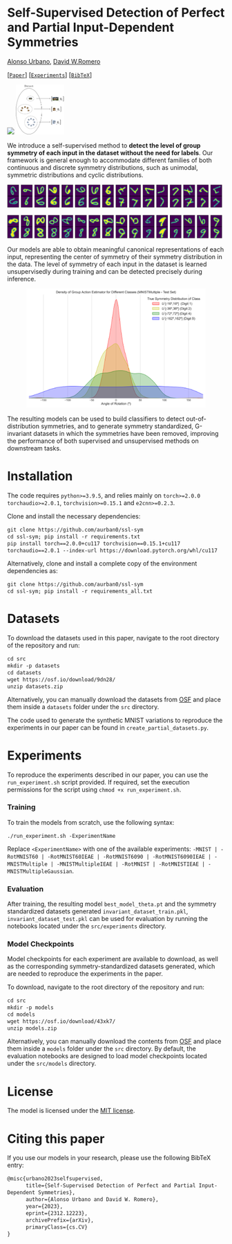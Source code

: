# Self-Supervised Detection of Perfect and Partial Input-Dependent Symmetries

[Alonso Urbano](https://alonsourbano.com/), [David W.Romero](https://www.davidromero.ml/)

[[`Paper`](https://arxiv.org/abs/2312.12223)] [[`Experiments`](#Experiments)] [[`BibTeX`](#Citing-this-paper)]


<p float="left">
  <img src="assets/img_1_2_so2_unsupervised-min.png" width="65.%" />
  <img src="assets/img_1_1_so2_unsupervised.png" width="22.%" /> 
</p>

We introduce a self-supervised method to **detect the level of group symmetry of each input in the dataset without the need for labels**.
Our framework is general enough to accommodate different families of both continuous and discrete symmetry distributions, such as unimodal, 
symmetric distributions and cyclic distributions.

<p float="left">
  <img src="assets/Standardized_6.png" width="49.%" />
  <img src="assets/Standardized_7.png" width="49.%" /> 
</p>
<p float="left">
  <img src="assets/Standardized_8.png" width="49.%" />
  <img src="assets/Standardized_9.png" width="49.%" /> 
</p>

Our models are able to obtain meaningful canonical representations of each input, representing the
center of symmetry of their symmetry distribution in the data.
The level of symmetry of each input in the dataset is learned unsupervisedly during training and can be detected precisely during inference.

<p align="center">
  <img src="assets/kde_plot.png" width="82%" />
</p>

The resulting models can be used to build classifiers to detect out-of-distribution
symmetries, and to generate symmetry standardized, G-invariant datasets in which 
the symmetries have been removed, improving the performance of both supervised and unsupervised methods on downstream
tasks.
# Installation
The code requires `python>=3.9.5`, and relies mainly on `torch>=2.0.0` `torchaudio>=2.0.1`, `torchvision>=0.15.1`
 and `e2cnn>=0.2.3`.

Clone and install the necessary dependencies:
```
git clone https://github.com/aurban0/ssl-sym
cd ssl-sym; pip install -r requirements.txt
pip install torch==2.0.0+cu117 torchvision==0.15.1+cu117 torchaudio==2.0.1 --index-url https://download.pytorch.org/whl/cu117
```

Alternatively, clone and install a complete copy of the environment dependencies as:
```
git clone https://github.com/aurban0/ssl-sym
cd ssl-sym; pip install -r requirements_all.txt
```
# Datasets
To download the datasets used in this paper, navigate to the root directory of the repository and run:
```
cd src
mkdir -p datasets
cd datasets
wget https://osf.io/download/9dn28/
unzip datasets.zip
```
Alternatively, you can manually download the datasets from [OSF](`https://osf.io/download/9dn28/`) and 
place them inside a `datasets` folder under the `src` directory. 

The code used to generate the synthetic MNIST variations to reproduce the experiments in our paper can be found in `create_partial_datasets.py`. 
# Experiments
To reproduce the experiments described in our paper, you can use the `run_experiment.sh` script provided.
If required, set the execution permissions for the script using `chmod +x run_experiment.sh`.

### Training
To train the models from scratch, use the following syntax:
```
./run_experiment.sh -ExperimentName
```
Replace `<ExperimentName>` with one of the available experiments: 
`-MNIST | -RotMNIST60 | -RotMNIST60IEAE | -RotMNIST6090 | -RotMNIST6090IEAE | -MNISTMultiple | -MNISTMultipleIEAE | -RotMNIST | -RotMNISTIEAE | -MNISTMultipleGaussian`.

### Evaluation
After training, the resulting model `best_model_theta.pt` and the symmetry standardized datasets generated
`invariant_dataset_train.pkl`, `invariant_dataset_test.pkl` can be used for evaluation by running the notebooks located
under the `src/experiments` directory.

### Model Checkpoints
Model checkpoints for each experiment are available to download, as well as the corresponding symmetry-standardized
datasets generated, which are needed to reproduce the experiments in the paper. 

To download, navigate to the root directory of the repository and run:
```
cd src
mkdir -p models
cd models
wget https://osf.io/download/43xk7/
unzip models.zip
```
Alternatively, you can manually download the contents from [OSF](https://osf.io/download/43xk7/) and 
place them inside a `models` folder under the `src` directory. By default, the evaluation notebooks are
designed to load model checkpoints located under the `src/models` directory.

# License
The model is licensed under the [MIT license](LICENSE).

# Citing this paper
If you use our models in your research, please use the following BibTeX entry:
```
@misc{urbano2023selfsupervised,
      title={Self-Supervised Detection of Perfect and Partial Input-Dependent Symmetries}, 
      author={Alonso Urbano and David W. Romero},
      year={2023},
      eprint={2312.12223},
      archivePrefix={arXiv},
      primaryClass={cs.CV}
}
```
